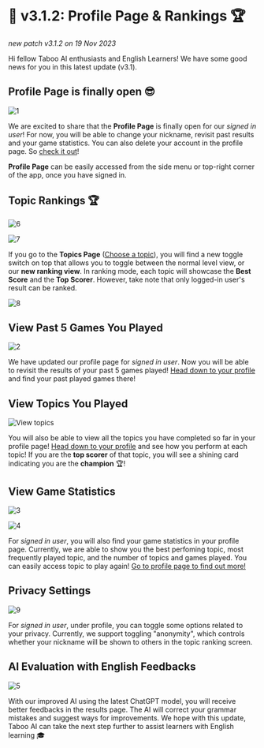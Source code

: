 # 🥇 v3.1.2: Profile Page & Rankings 🏆
_new patch v3.1.2 on 19 Nov 2023_

Hi fellow Taboo AI enthusiasts and English Learners! We have some good news for you in this latest update (v3.1).

## Profile Page is finally open 😎

![1](https://github.com/xmliszt/resources/blob/main/taboo-ai/images/v300/v3-1-0-1.png?raw=true)

We are excited to share that the **Profile Page** is finally open for our _signed in user_! For now, you will be able to change your nickname, revisit past results and your game statistics. You can also delete your account in the profile page. So [check it out](/profile)!

**Profile Page** can be easily accessed from the side menu or top-right corner of the app, once you have signed in.

## Topic Rankings 🏆

![6](https://github.com/xmliszt/resources/blob/main/taboo-ai/images/v300/v3-1-1-1.png?raw=true)

![7](https://github.com/xmliszt/resources/blob/main/taboo-ai/images/v300/v3-1-1-2.png?raw=true)

If you go to the **Topics Page** ([Choose a topic](/levels)), you will find a new toggle switch on top that allows you to toggle between the normal level view, or our **new ranking view**. In ranking mode, each topic will showcase the **Best Score** and the **Top Scorer**. However, take note that only logged-in user's result can be ranked.

![8](https://github.com/xmliszt/resources/blob/main/taboo-ai/images/v300/v3-1-1-3.png?raw=true)

## View Past 5 Games You Played 

![2](https://github.com/xmliszt/resources/blob/main/taboo-ai/images/v300/v3-1-0-2.png?raw=true)

We have updated our profile page for _signed in user_. Now you will be able to revisit the results of your past 5 games played! [Head down to your profile](/profile) and find your past played games there!

## View Topics You Played 

![View topics](https://github.com/xmliszt/resources/blob/main/taboo-ai/images/v300/v3-1-2-1.png?raw=true)

You will also be able to view all the topics you have completed so far in your profile page! [Head down to your profile](/profile) and see how you perform at each topic! If you are the **top scorer** of that topic, you will see a shining card indicating you are the **champion** 🏆!

## View Game Statistics

![3](https://github.com/xmliszt/resources/blob/main/taboo-ai/images/v300/v3-1-0-3.png?raw=true)

![4](https://github.com/xmliszt/resources/blob/main/taboo-ai/images/v300/v3-1-0-4.png?raw=true)

For _signed in user_, you will also find your game statistics in your profile page. Currently, we are able to show you the best perfoming topic, most frequently played topic, and the number of topics and games played. You can easily access topic to play again! [Go to profile page to find out more!](/profile)

## Privacy Settings

![9](https://github.com/xmliszt/resources/blob/main/taboo-ai/images/v300/v3-1-1-4.png?raw=true)

For _signed in user_, under profile, you can toggle some options related to your privacy. Currently, we support toggling "anonymity", which controls whether your nickname will be shown to others in the topic ranking screen.

## AI Evaluation with English Feedbacks

![5](https://github.com/xmliszt/resources/blob/main/taboo-ai/images/v300/v3-1-0-5.png?raw=true)

With our improved AI using the latest ChatGPT model, you will receive better feedbacks in the results page. The AI will correct your grammar mistakes and suggest ways for improvements. We hope with this update, Taboo AI can take the next step further to assist learners with English learning 🎓
